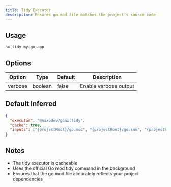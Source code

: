 ```yaml
---
title: Tidy Executor
description: Ensures go.mod file matches the project's source code
---
```


## Usage

```bash
nx tidy my-go-app
```

## Options

| Option  | Type    | Default | Description           |
| ------- | ------- | ------- | --------------------- |
| verbose | boolean | false   | Enable verbose output |

## Default Inferred

```json
{
  "executor": "@naxodev/gonx:tidy",
  "cache": true,
  "inputs": ["{projectRoot}/go.mod", "{projectRoot}/go.sum", "{projectRoot}/**/*.{go}"]
}
```

## Notes

- The tidy executor is cacheable
- Uses the official Go mod tidy command in the background
- Ensures that the go.mod file accurately reflects your project dependencies
